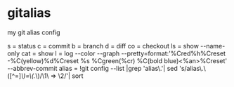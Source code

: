 # gitalias
my git alias config

s = status
c = commit
b = branch
d = diff
co = checkout
ls = show --name-only
cat = show
l = log --color --graph --pretty=format:'%Cred%h%Creset -%C(yellow)%d%Creset %s %Cgreen(%cr) %C(bold blue)<%an>%Creset' --abbrev-commit
alias = !git config --list |grep 'alias\\.'| sed 's/alias\\.\\([^=]*\\)=\\(.*\\)/\\1\\ => \\2/'| sort

